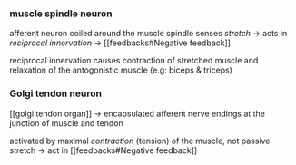 ### muscle spindle neuron
afferent neuron coiled around the muscle spindle senses *stretch* -> acts in *reciprocal innervation* -> [[feedbacks#Negative feedback]]

reciprocal innervation causes contraction of stretched muscle and relaxation of the antogonistic muscle (e.g: biceps & triceps)

### Golgi tendon neuron
[[golgi tendon organ]] -> encapsulated afferent nerve endings at the junction of muscle and tendon

activated by maximal *contraction* (tension) of the muscle, not passive stretch -> act in [[feedbacks#Negative feedback]]